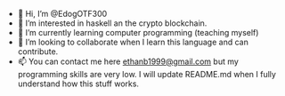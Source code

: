 - 👋 Hi, I’m @EdogOTF300
- 👀 I’m interested in haskell an the crypto blockchain. 
- 🌱 I’m currently learning computer programming (teaching myself)
- 💞️ I’m looking to collaborate when I learn this language and can contribute. 
- 📫 You can contact me here ethanb1999@gmail.com but my programming skills are very low. I will update README.md when I fully understand how this stuff works.

<!---
EdogOTF300/EdogOTF300 is a ✨ special ✨ repository because its `README.md` (this file) appears on your GitHub profile.
You can click the Preview link to take a look at your changes.
--->

